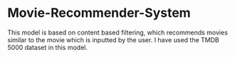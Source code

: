 # Movie-Recommender-System
This model is based on content based filtering,  which recommends movies similar to the movie which is inputted by the user.
I have used the TMDB 5000 dataset in this model.
